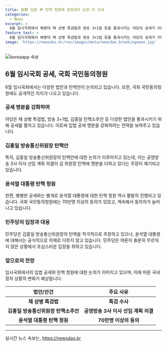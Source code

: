 ```yaml
---
title: 巨野 입법 尹 탄핵 청원에 표정관리 논란 더 크네
categories:
  - News
excerpt: >
  6월 임시국회에서 해병대 채 상병 특검법과 방송 3+1법 등을 통과시키는 야당의 공세가 이어지고 있다. 민주당은 윤석열 대통령 탄핵 청원에 대해 아직 공공연히 꺼낼 타이밍 아니다라며 시기상조로 거리를 두고 있으며, 김홍일 방송통신위원장의 탄핵소추안은 공세의 명분을 강화시키고 있다. 야당은 국회를 통해 국민의 힘을 행사하여 입법 공세를 강화하고 있는데, 남은 변수와 한계도 존재한다. 정세와 여론을 면밀히 따져 여권을 결집시키거나 역풍을 맞을 수 있다는 우려로 민주당 지도부는 탄핵 문제에 신중한 입장을 취하고 있다.
feature_text: >
  6월 임시국회에서 해병대 채 상병 특검법과 방송 3+1법 등을 통과시키는 야당의 공세가 이어지고 있다. 민주당은 윤석열 대통령 탄핵 청원에 대해 아직 공공연히 꺼낼 타이밍 아니다라며 시기상조로 거리를 두고 있으며, 김홍일 방송통신위원장의 탄핵소추안은 공세의 명분을 강화시키고 있다. 야당은 국회를 통해 국민의 힘을 행사하여 입법 공세를 강화하고 있는데, 남은 변수와 한계도 존재한다. 정세와 여론을 면밀히 따져 여권을 결집시키거나 역풍을 맞을 수 있다는 우려로 민주당 지도부는 탄핵 문제에 신중한 입장을 취하고 있다.
image: 'https://newsdao.kr/res/images/meta/newsdao_breakingnews.jpg'
---
```


<p><img src="https://newsdao.kr/res/images/meta/newsdao_breakingnews.jpg" alt="koreaapp 속보" /></p>

<h2 data-ke-size="size26">6월 임시국회 공세, 국회 국민동의청원</h2>

<p data-ke-size="size16">6월 임시국회에서는 다양한 법안과 탄핵안이 논의되고 있습니다. 또한, 국회 국민동의청원에도 공개적인 지지가 나오고 있습니다.</p>

<h3>공세 명분을 강화하며</h3>

<p data-ke-size="size16">야당은 채 상병 특검법, 방송 3+1법, 김홍일 탄핵소추안 등 다양한 법안을 통과시키기 위해 공세를 펼치고 있습니다. 이로써 입법 공세 명분을 강화하려는 전략을 보여주고 있습니다.</p>

<h3>김홍일 방송통신위원장 탄핵안</h3>

<p data-ke-size="size16">특히, 김홍일 방송통신위원장의 탄핵안에 대한 논의가 이루어지고 있는데, 이는 공영방송 3사 이사 선임 계획 의결이 김 위원장 탄핵에 명분을 더하고 있다는 주장이 제기되고 있습니다.</p>

<h3>윤석열 대통령 탄핵 청원</h3>

<p data-ke-size="size16">한편, 팽팽한 공세와는 별개로 윤석열 대통령에 대한 탄핵 청원 역시 활발히 진행되고 있습니다. 국회 국민동의청원에는 70만명 이상의 동의가 있었고, 계속해서 동의자가 늘어나고 있습니다.</p>

<h3>민주당의 입장과 대응</h3>

<p data-ke-size="size16">민주당은 김홍일 방송통신위원장의 탄핵을 적극적으로 주장하고 있으나, 윤석열 대통령에 대해서는 공식적으로 의제로 다루지 않고 있습니다. 민주당은 여론이 충분히 무르익지 않은 상황에서 조심스러운 입장을 취하고 있습니다.</p>

<h3>앞으로의 전망</h3>

<p data-ke-size="size16">임시국회에서의 입법 공세와 탄핵 청원에 대한 논의가 이어지고 있으며, 이에 따른 국내 정치 상황의 변화가 예상됩니다.</p>

<table>
    <thead>
        <tr>
            <th style="text-align: center;">법안/안건</th>
            <th style="text-align: center;">주요 사유</th>
        </tr>
    </thead>
    <tbody>
        <tr>
            <td style="text-align: center;"><b>채 상병 특검법</b></td>
            <td style="text-align: center;"><b>특검 수사</b></td>
        </tr>
        <tr>
            <td style="text-align: center;"><b>김홍일 방송통신위원장 탄핵소추안</b></td>
            <td style="text-align: center;"><b>공영방송 3사 이사 선임 계획 의결</b></td>
        </tr>
        <tr>
            <td style="text-align: center;"><b>윤석열 대통령 탄핵 청원</b></td>
            <td style="text-align: center;"><b>70만명 이상의 동의</b></td>
        </tr>
    </tbody>
</table>

<p><hr></p>
실시간 뉴스 속보는, <a href="https://newsdao.kr" rel="dofollow">https://newsdao.kr</a>


